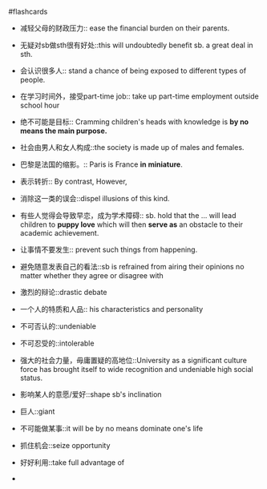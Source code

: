 #flashcards 

- 减轻父母的财政压力:: ease the financial burden on their parents.
<!--SR:!2024-03-29,14,244-->
- 无疑对sb做sth很有好处::this will undoubtedly benefit sb. a great deal in sth.
<!--SR:!2024-03-26,11,223-->
- 会认识很多人:: stand a chance of being exposed to different types of people.
<!--SR:!2023-12-28,6,244-->
- 在学习时间外，接受part-time job:: take up part-time employment outside school hour
<!--SR:!2024-03-19,4,204-->
- 绝不可能是目标:: Cramming children's heads with knowledge is **by no means the main purpose.**
<!--SR:!2024-03-29,14,244-->
- 社会由男人和女人构成::the society is made up of males and females.
<!--SR:!2024-04-01,17,244-->
- 巴黎是法国的缩影。:: Paris is France **in miniature**.
<!--SR:!2023-12-24,2,224-->
- 表示转折:: By contrast, However,
<!--SR:!2024-03-24,9,224-->
- 消除这一类的误会::dispel illusions of this kind.
<!--SR:!2024-03-16,5,227-->
- 有些人觉得会导致早恋，成为学术障碍:: sb. hold that the ... will lead children to **puppy love** which will then **serve as** an obstacle to their academic achievement.
<!--SR:!2023-12-27,5,244-->
- 让事情不要发生:: prevent such things from happening.
<!--SR:!2023-12-26,4,224-->
- 避免随意发表自己的看法::sb is refrained from airing their opinions no matter whether they agree or disagree with
<!--SR:!2024-03-17,2,204-->
- 激烈的辩论::drastic debate
<!--SR:!2024-04-01,17,244-->
- 一个人的特质和人品:: his characteristics and personality
<!--SR:!2024-04-01,17,244-->
- 不可否认的::undeniable
<!--SR:!2024-03-19,4,224-->
- 不可忍受的::intolerable
<!--SR:!2024-03-31,16,244-->
- 强大的社会力量，毋庸置疑的高地位::University as a significant culture force has brought itself to wide recognition and undeniable high social status.
<!--SR:!2024-03-26,16,244-->
- 影响某人的意愿/爱好::shape sb's inclination
<!--SR:!2024-03-26,11,224-->
- 巨人::giant
<!--SR:!2023-12-27,5,244-->
- 不可能做某事::it will be by no means dominate one's life
<!--SR:!2024-03-28,13,244-->
- 抓住机会::seize opportunity
<!--SR:!2024-03-27,12,244-->
- 好好利用::take full advantage of
<!--SR:!2023-12-27,5,244-->
- 